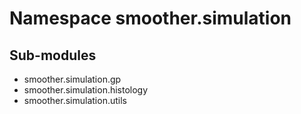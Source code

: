 Namespace smoother.simulation
=============================

Sub-modules
-----------
* smoother.simulation.gp
* smoother.simulation.histology
* smoother.simulation.utils